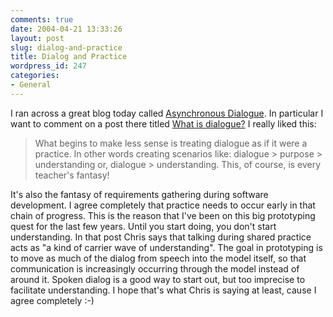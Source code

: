 ```yaml
---
comments: true
date: 2004-04-21 13:33:26
layout: post
slug: dialog-and-practice
title: Dialog and Practice
wordpress_id: 247
categories:
- General
---
```


I ran across a great blog today called [Asynchronous Dialogue](http://asynchronousdialogue.blogspot.com/). In particular I want to comment on a post there titled [What is dialogue?](http://asynchronousdialogue.blogspot.com/2004_04_01_asynchronousdialogue_archive.html#108164258451291620) I really liked this:


> What begins to make less sense is treating dialogue as if it were a practice. In other words creating scenarios like: dialogue > purpose > understanding or, dialogue > understanding. This, of course, is every teacher's fantasy!


It's also the fantasy of requirements gathering during software development. I agree completely that practice needs to occur early in that chain of progress. This is the reason that I've been on this big prototyping quest for the last few years. Until you start doing, you don't start understanding. In that post Chris says that talking during shared practice acts as "a kind of carrier wave of understanding". The goal in prototyping is to move as much of the dialog from speech into the model itself, so that communication is increasingly occurring through the model instead of around it. Spoken dialog is a good way to start out, but too imprecise to facilitate understanding. I hope that's what Chris is saying at least, cause I agree completely :-)
